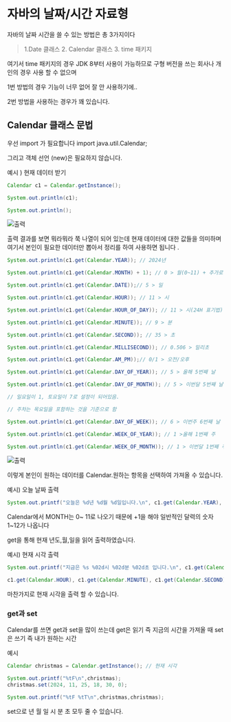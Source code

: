 
# 자바의 날짜/시간 자료형

자바의 날짜 시간을 쓸 수 있는 방법은 총 3가지이다

> 1.Date 클래스
> 2. Calendar 클래스
> 3. time 패키지 

여기서 time 패키지의 경우 JDK 8부터 사용이 가능하므로 구형 버전을 쓰는 회사나 개인의 경우 사용 할 수 없으며 

1번 방법의 경우 기능이 너무 없어 잘 안 사용하기에..

2번 방법을 사용하는 경우가 꽤 있습니다.  

## Calendar 클래스 문법

우선 import 가 필요합니다 
import java.util.Calendar;

그리고 객체 선언 (new)은 필요하지 않습니다.

예시 ) 현재 데이터 받기
```java
Calendar c1 = Calendar.getInstance();

System.out.println(c1);

System.out.println();

```
![출력]()

출력 결과를 보면 뭐라뭐라 쭉 나열이 되어 있는데 현재 데이터에 대한 값들을 의미하며 여기서 본인이 필요한 데이터만 뽑아서 정리를 하여 사용하면 됩니다 .

```java
System.out.println(c1.get(Calendar.YEAR)); // 2024년

System.out.println(c1.get(Calendar.MONTH) + 1); // 0 > 월(0~11) + 추가로 1 더함

System.out.println(c1.get(Calendar.DATE));// 5 > 일

System.out.println(c1.get(Calendar.HOUR)); // 11 > 시

System.out.println(c1.get(Calendar.HOUR_OF_DAY)); // 11 > 시(24H 표기법)

System.out.println(c1.get(Calendar.MINUTE)); // 9 > 분

System.out.println(c1.get(Calendar.SECOND)); // 35 > 초

System.out.println(c1.get(Calendar.MILLISECOND)); // 0.506 > 밀리초

System.out.println(c1.get(Calendar.AM_PM));// 0/1 > 오전/오후

System.out.println(c1.get(Calendar.DAY_OF_YEAR)); // 5 > 올해 5번째 날

System.out.println(c1.get(Calendar.DAY_OF_MONTH)); // 5 > 이번달 5번째 날

// 일요일이 1, 토요일이 7로 설정이 되어있음.

// 주차는 목요일을 포함하는 것을 기준으로 함

System.out.println(c1.get(Calendar.DAY_OF_WEEK)); // 6 > 이번주 6번째 날 (요일)

System.out.println(c1.get(Calendar.WEEK_OF_YEAR)); // 1 >올해 1번째 주

System.out.println(c1.get(Calendar.WEEK_OF_MONTH)); // 1 > 이번달 1번째 주
```
![출력]()


이렇게 본인이 원하는 데이터를 Calendar.원하는 항목을 선택하여 가져올 수 있습니다.

예시) 오늘 날짜 출력
```java
System.out.printf("오늘은 %d년 %d월 %d일입니다.\n", c1.get(Calendar.YEAR), (c1.get(Calendar.MONTH) + 1),c1.get(Calendar.DATE));
```
Calendar에서 MONTH는 0~ 11로 나오기 때문에 +1을 해야 일반적인 달력의 숫자 1~12가 나옵니다

get을 통해 현재 년도,월,일을 읽어 출력하였습니다.

예시) 현재 시각 출력
```java
System.out.printf("지금은 %s %02d시 %02d분 %02d초 입니다.\n", c1.get(Calendar.AM_PM) == 0 ? "오전" : "오후",

c1.get(Calendar.HOUR), c1.get(Calendar.MINUTE), c1.get(Calendar.SECOND));
```
마찬가지로 현재 시각을 출력 할 수 있습니다.

### get과 set 
Calendar를 쓰면 get과 set을 많이 쓰는데 
get은 읽기 즉 지금의 시간을 가져올 때 
set은 쓰기 즉 내가 원하는 시간

예시 
```java
Calendar christmas = Calendar.getInstance(); // 현재 시각

System.out.printf("%tF\n",christmas);
christmas.set(2024, 11, 25, 18, 30, 0);

System.out.printf("%tF %tT\n",christmas,christmas);
```
set으로 년 월 일 시 분 초 모두 줄 수 있습니다.




